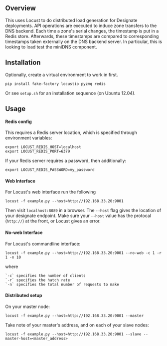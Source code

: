 Overview
--------

This uses Locust to do distributed load generation for Designate deployments. API operations are executed to induce zone transfers to the DNS backend. Each time a zone's serial changes, the timestamp is put in a Redis store. Afterwards, these timestamps are compared to corresponding timestamps taken externally on the DNS backend server. In particular, this is looking to load test the miniDNS component.

Installation
------------

Optionally, create a virtual environment to work in first.

    pip install fake-factory locustio pyzmq redis

Or see `setup.sh` for an installation sequence (on Ubuntu 12.04).

Usage
-----

#### Redis config ####

This requires a Redis server location, which is specified through environment variables:

    export LOCUST_REDIS_HOST=localhost
    export LOCUST_REDIS_PORT=6379

If your Redis server requires a password, then additionally:

    export LOCUST_REDIS_PASSWORD=my_password

#### Web Interface ####

For Locust's web interface run the following

    locust -f example.py --host=http://192.168.33.20:9001

Then visit `localhost:8089` in a browser. The `--host` flag gives the location of your designate endpoint. Make sure your `--host` value has the protocal (`http://`) at the front, or Locust gives an error.

#### No-web Interface ####
For Locust's commandline interface:

    locust -f example.py --host=http://192.168.33.20:9001 --no-web -c 1 -r 1 -n 10

where

    `-c` specifies the number of clients
    `-r` specifies the hatch rate
    `-n` specifies the total number of requests to make

#### Distributed setup ####

On your master node:

    locust -f example.py --host=http://192.168.33.20:9001 --master

Take note of your master's address, and on each of your slave nodes:
    
    locust -f example.py --host=http://192.168.33.20:9001 --slave --master-host=<master_address>
